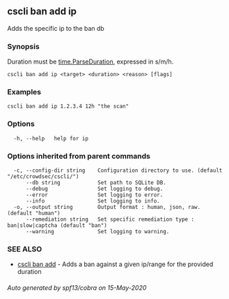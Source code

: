 ## cscli ban add ip

Adds the specific ip to the ban db

### Synopsis

Duration must be [time.ParseDuration](https://golang.org/pkg/time/#ParseDuration), expressed in s/m/h.

```
cscli ban add ip <target> <duration> <reason> [flags]
```

### Examples

```
cscli ban add ip 1.2.3.4 12h "the scan"
```

### Options

```
  -h, --help   help for ip
```

### Options inherited from parent commands

```
  -c, --config-dir string    Configuration directory to use. (default "/etc/crowdsec/cscli/")
      --db string            Set path to SQLite DB.
      --debug                Set logging to debug.
      --error                Set logging to error.
      --info                 Set logging to info.
  -o, --output string        Output format : human, json, raw. (default "human")
      --remediation string   Set specific remediation type : ban|slow|captcha (default "ban")
      --warning              Set logging to warning.
```

### SEE ALSO

* [cscli ban add](cscli_ban_add.md)	 - Adds a ban against a given ip/range for the provided duration

###### Auto generated by spf13/cobra on 15-May-2020
